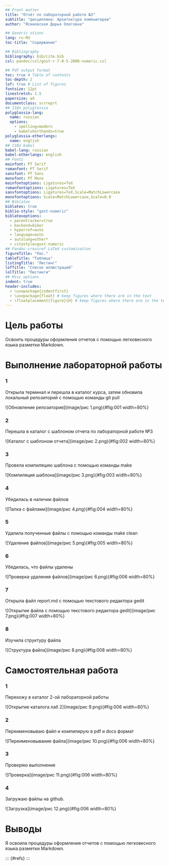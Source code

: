```yaml
---
## Front matter
title: "Отчёт по лабораторной работе №3"
subtitle: "дисциплина: Архитектура компьютеров"
author: "Ясиновская Дарья Олеговна"

## Generic otions
lang: ru-RU
toc-title: "Содержание"

## Bibliography
bibliography: bib/cite.bib
csl: pandoc/csl/gost-r-7-0-5-2008-numeric.csl

## Pdf output format
toc: true # Table of contents
toc-depth: 2
lof: true # List of figures
fontsize: 12pt
linestretch: 1.5
papersize: a4
documentclass: scrreprt
## I18n polyglossia
polyglossia-lang:
  name: russian
  options:
	- spelling=modern
	- babelshorthands=true
polyglossia-otherlangs:
  name: english
## I18n babel
babel-lang: russian
babel-otherlangs: english
## Fonts
mainfont: PT Serif
romanfont: PT Serif
sansfont: PT Sans
monofont: PT Mono
mainfontoptions: Ligatures=TeX
romanfontoptions: Ligatures=TeX
sansfontoptions: Ligatures=TeX,Scale=MatchLowercase
monofontoptions: Scale=MatchLowercase,Scale=0.9
## Biblatex
biblatex: true
biblio-style: "gost-numeric"
biblatexoptions:
  - parentracker=true
  - backend=biber
  - hyperref=auto
  - language=auto
  - autolang=other*
  - citestyle=gost-numeric
## Pandoc-crossref LaTeX customization
figureTitle: "Рис."
tableTitle: "Таблица"
listingTitle: "Листинг"
lofTitle: "Список иллюстраций"
lolTitle: "Листинги"
## Misc options
indent: true
header-includes:
  - \usepackage{indentfirst}
  - \usepackage{float} # keep figures where there are in the text
  - \floatplacement{figure}{H} # keep figures where there are in the text
---
```


# Цель работы

Освоить процедуры оформления отчетов с помощью легковесного
языка разметки Markdown.


# Выполнение лабораторной работы

### 1 
Открыла терминал и перешла в каталог курса, затем обновила локальный репозиторий с помощью команды git pull

![Обновление репозитория](image/рис 1.png){#fig:001 width=80%}

### 2
Перешла в каталог с шаблоном отчета по лабораторной работе №3 

![Каталог с шаблоном отчета](image/рис 2.png){#fig:002 width=80%}

### 3
Провела компиляцию шаблона с помощью команды make

![Компиляция шаблона](image/рис 3.png){#fig:003 width=80%}

### 4
Убедилась в наличии файлов 

![Папка с файлами](image/рис 4.png){#fig:004 width=80%}

### 5
Удалила полученные файлы с помощью команды make clean

![Удаление файлов](image/рис 5.png){#fig:005 width=80%}

### 6
Убедилась, что файлы удалены

![Проверка удаления файлов](image/рис 6.png){#fig:006 width=80%}

### 7 
Открыла файл report.md с помощью текстового редактора gedit

![Открытие файла с помощью текстового редактора gedit](image/рис 7.png){#fig:007 width=80%}

### 8
Изучила структуру файла

![Структура файла](image/рис 8.png){#fig:008 width=80%}

# Самостоятельная работа
### 1
Перехожу в каталог 2-ой лабораторной работы
  
![Открытие каталога лаб 2](image/рис 9.png){#fig:006 width=80%}
  
### 2
Переименовываю файл и компилирую в pdf и docs формат

![Переименовывание файла](image/рис 10.png){#fig:006 width=80%}

### 3
Проверяю выполнение 

![Проверка](image/рис 11.png){#fig:006 width=80%}

### 4
Загружаю файлы на github.

![Загрузка](image/рис 12.png){#fig:006 width=80%} 
 
# Выводы

Я освоила процедуры оформления отчетов с помощью легковесного
языка разметки Markdown.

::: {#refs}
:::

